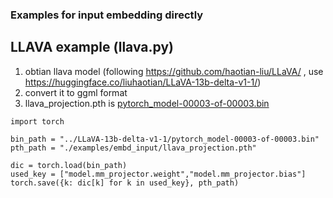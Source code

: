 ### Examples for input embedding directly

## LLAVA example  (llava.py)

1. obtian llava model (following https://github.com/haotian-liu/LLaVA/ , use https://huggingface.co/liuhaotian/LLaVA-13b-delta-v1-1/)
2. convert it to ggml format
3. llava_projection.pth is [pytorch_model-00003-of-00003.bin](https://huggingface.co/liuhaotian/LLaVA-13b-delta-v1-1/blob/main/pytorch_model-00003-of-00003.bin)

```
import torch

bin_path = "../LLaVA-13b-delta-v1-1/pytorch_model-00003-of-00003.bin"
pth_path = "./examples/embd_input/llava_projection.pth"

dic = torch.load(bin_path)
used_key = ["model.mm_projector.weight","model.mm_projector.bias"]
torch.save({k: dic[k] for k in used_key}, pth_path)
```


